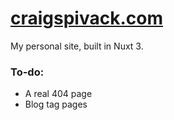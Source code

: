 # [craigspivack.com](https://www.craigspivack.com)

My personal site, built in Nuxt 3.

### To-do:
- A real 404 page
- Blog tag pages